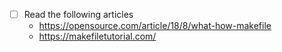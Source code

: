- [ ] Read the following articles
    - https://opensource.com/article/18/8/what-how-makefile
    - https://makefiletutorial.com/